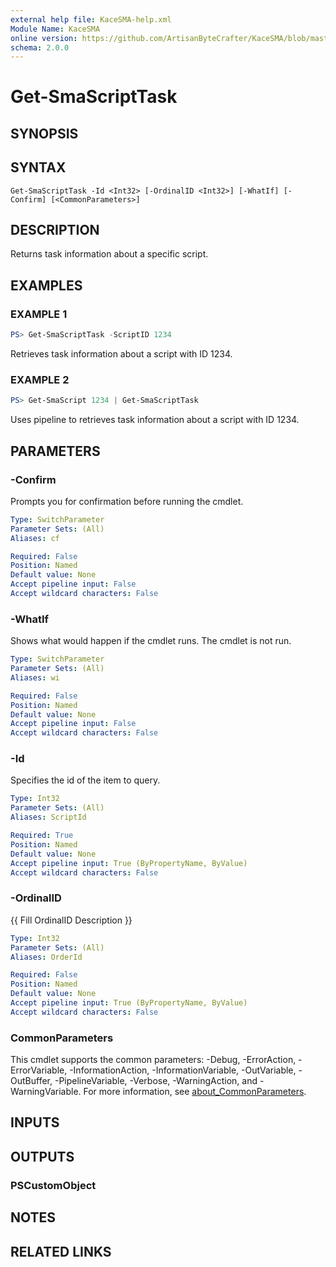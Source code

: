 ```yaml
---
external help file: KaceSMA-help.xml
Module Name: KaceSMA
online version: https://github.com/ArtisanByteCrafter/KaceSMA/blob/master/docs/Get-SmaScriptTask.md
schema: 2.0.0
---
```


# Get-SmaScriptTask

## SYNOPSIS

## SYNTAX

```
Get-SmaScriptTask -Id <Int32> [-OrdinalID <Int32>] [-WhatIf] [-Confirm] [<CommonParameters>]
```

## DESCRIPTION
Returns task information about a specific script.

## EXAMPLES

### EXAMPLE 1
```powershell
PS> Get-SmaScriptTask -ScriptID 1234
```

Retrieves task information about a script with ID 1234.

### EXAMPLE 2
```powershell
PS> Get-SmaScript 1234 | Get-SmaScriptTask
```

Uses pipeline to retrieves task information about a script with ID 1234.

## PARAMETERS

### -Confirm
Prompts you for confirmation before running the cmdlet.

```yaml
Type: SwitchParameter
Parameter Sets: (All)
Aliases: cf

Required: False
Position: Named
Default value: None
Accept pipeline input: False
Accept wildcard characters: False
```

### -WhatIf
Shows what would happen if the cmdlet runs.
The cmdlet is not run.

```yaml
Type: SwitchParameter
Parameter Sets: (All)
Aliases: wi

Required: False
Position: Named
Default value: None
Accept pipeline input: False
Accept wildcard characters: False
```

### -Id
Specifies the id of the item to query.

```yaml
Type: Int32
Parameter Sets: (All)
Aliases: ScriptId

Required: True
Position: Named
Default value: None
Accept pipeline input: True (ByPropertyName, ByValue)
Accept wildcard characters: False
```

### -OrdinalID
{{ Fill OrdinalID Description }}

```yaml
Type: Int32
Parameter Sets: (All)
Aliases: OrderId

Required: False
Position: Named
Default value: None
Accept pipeline input: True (ByPropertyName, ByValue)
Accept wildcard characters: False
```

### CommonParameters
This cmdlet supports the common parameters: -Debug, -ErrorAction, -ErrorVariable, -InformationAction, -InformationVariable, -OutVariable, -OutBuffer, -PipelineVariable, -Verbose, -WarningAction, and -WarningVariable. For more information, see [about_CommonParameters](http://go.microsoft.com/fwlink/?LinkID=113216).

## INPUTS

## OUTPUTS

### PSCustomObject
## NOTES

## RELATED LINKS
